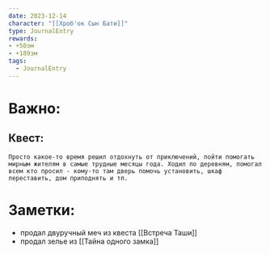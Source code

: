 ```yaml
---
date: 2023-12-14
character: "[[Хроб'ок Сын Бати]]"
type: JournalEntry
rewards: 
- +50зм
- +189зм
tags:
  - JournalEntry
---
```

# Важно:

## Квест:
```
Просто какое-то время решил отдохнуть от приключений, пойти помогать мирным жителям в самые трудные месяцы года. Ходил по деревням, помогал всем кто просил - кому-то там дверь помочь установить, шкаф переставить, дом приподнять и тп.
```

# Заметки:
- продал двуручный меч из квеста [[Встреча Таши]]
- продал зелье из [[Тайна одного замка]]